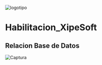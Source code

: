 ![ logotipo ](https://user-images.githubusercontent.com/103220491/200727009-a1555bf6-ac80-4ea1-b848-5a665a69ed57.png)


# Habilitacion_XipeSoft

## Relacion Base de Datos

![Captura](https://user-images.githubusercontent.com/103220491/201239592-7cd4424e-73e8-44cb-8c6b-9d08ce9d0cf9.PNG)
